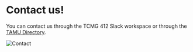 # Contact us!

You can contact us through the TCMG 412 Slack workspace or through the [TAMU Directory](https://directory.tamu.edu).

![Contact](https://bluewolfcleaner.com/wp-content/uploads/2017/08/contact-us-icons.jpg)